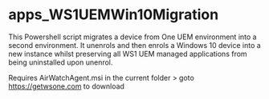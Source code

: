 # apps_WS1UEMWin10Migration
This Powershell script migrates a device from One UEM environment into a second environment. 
It unenrols and then enrols a Windows 10 device into a new instance whilst preserving all WS1 UEM managed applications from being uninstalled upon unenrol.

Requires AirWatchAgent.msi in the current folder > goto https://getwsone.com to download
